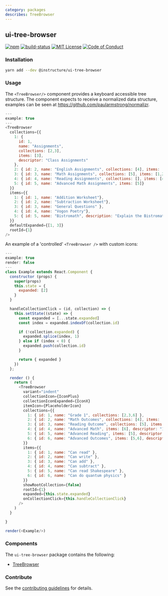 ```yaml
---
category: packages
describes: TreeBrowser
---
```


## ui-tree-browser

[![npm][npm]][npm-url]
[![build-status][build-status]][build-status-url]
[![MIT License][license-badge]][LICENSE]
[![Code of Conduct][coc-badge]][coc]


### Installation

```sh
yarn add --dev @instructure/ui-tree-browser
```

### Usage

The `<TreeBrowser/>` component provides a keyboard accessible tree structure. The component expects
to receive a normalized data structure, examples can be seen at https://github.com/paularmstrong/normalizr.

```js
---
example: true
---
<TreeBrowser
  collections={{
    1: {
      id: 1,
      name: "Assignments",
      collections: [2,3],
      items: [3],
      descriptor: "Class Assignments"
    },
    2: { id: 2, name: "English Assignments", collections: [4], items: [] },
    3: { id: 3, name: "Math Assignments", collections: [5], items: [1,2] },
    4: { id: 4, name: "Reading Assignments", collections: [], items: [4] },
    5: { id: 5, name: "Advanced Math Assignments", items: [5]}
  }}
  items={{
    1: { id: 1, name: "Addition Worksheet"},
    2: { id: 2, name: "Subtraction Worksheet"},
    3: { id: 3, name: "General Questions" },
    4: { id: 4, name: "Vogon Poetry"},
    5: { id: 5, name: "Bistromath", description: "Explain the Bistromathic Drive" }
  }}
  defaultExpanded={[1, 3]}
  rootId={1}
/>
```

An example of a 'controlled' `<TreeBrowser />` with custom icons:

```js
---
example: true
render: false
---
class Example extends React.Component {
  constructor (props) {
    super(props)
    this.state = {
      expanded: [2]
    }
  }

  handleCollectionClick = (id, collection) => {
    this.setState((state) => {
      const expanded = [...state.expanded]
      const index = expanded.indexOf(collection.id)

      if (!collection.expanded) {
        expanded.splice(index, 1)
      } else if (index < 0) {
        expanded.push(collection.id)
      }

      return { expanded }
    })
  };

  render () {
    return (
      <TreeBrowser
        variant="indent"
        collectionIcon={IconPlus}
        collectionIconExpanded={IconX}
        itemIcon={PlaceholderIcon}
        collections={{
          1: { id: 1, name: "Grade 1", collections: [2,3,6] },
          2: { id: 2, name: "Math Outcomes", collections: [4], items: [3,4], descriptor: "1 Group | 2 Outcomes" },
          3: { id: 3, name: "Reading Outcome", collections: [5], items: [1,2], descriptor: "1 Group | 2 Outcomes" },
          4: { id: 4, name: "Advanced Math", items: [6], descriptor: "1 Outcome" },
          5: { id: 5, name: "Advanced Reading", items: [5], descriptor: "1 Group | 2 Outcomes" },
          6: { id: 6, name: "Advanced Outcomes", items: [5,6], descriptor: "2 Outcomes" },
        }}
        items={{
          1: { id: 1, name: "Can read" },
          2: { id: 2, name: "Can write" },
          3: { id: 3, name: "Can add" },
          4: { id: 4, name: "Can subtract" },
          5: { id: 5, name: "Can read Shakespeare" },
          6: { id: 6, name: "Can do quantum physics" }
        }}
        showRootCollection={false}
        rootId={1}
        expanded={this.state.expanded}
        onCollectionClick={this.handleCollectionClick}
      />
    )
  }

}

render(<Example/>)
```

### Components
The `ui-tree-browser` package contains the following:
- [TreeBrowser](#TreeBrowser)

### Contribute
See the [contributing guidelines](#contributing) for details.

[npm]: https://img.shields.io/npm/v/@instructure/ui-tree-browser.svg
[npm-url]: https://npmjs.com/package/@instructure/ui-tree-browser

[build-status]: https://travis-ci.org/instructure/instructure-ui.svg?branch=master
[build-status-url]: https://travis-ci.org/instructure/instructure-ui "Travis CI"

[license-badge]: https://img.shields.io/npm/l/instructure-ui.svg?style=flat-square
[license]: https://github.com/instructure/instructure-ui/blob/master/LICENSE

[coc-badge]: https://img.shields.io/badge/code%20of-conduct-ff69b4.svg?style=flat-square
[coc]: https://github.com/instructure/instructure-ui/blob/master/CODE_OF_CONDUCT.md
